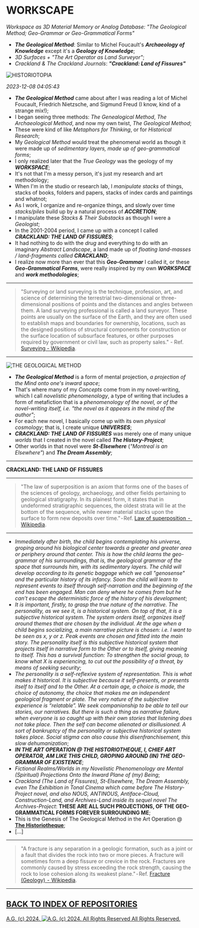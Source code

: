 WORKSCAPE
=========
*Workspace as 3D Material Memory or Analog Database: "The Geological Method; Geo-Grammar or Geo-Grammatical Forms"*
* __*The Geological Method*__: Similar to Michel Foucault's __*Archaeology of Knowledge*__ except it's a __*Geology of Knowledge*__;
* *3D Surfaces + "The Art Operator as Land Surveyor"*;
* *Crackland & The Crackland Journals*: __*"Crackland: Land of Fissures"*__

![HISTORIOTOPIA](https://historiotheque.files.wordpress.com/2016/01/historiotopia_17oct15c6.jpg)

*2023-12-08 04:05:43*

* __*The Geological Method*__ came about after I was reading a lot of Michel Foucault, Friedrich Nietzsche, and Sigmund Freud (I know, kind of a strange mix!);
* I began seeing three methods: *The Genealogical Method*, *The Archaeological Method*, and now my own twist, *The Geological Method*;
* These were kind of like *Metaphors for Thinking*, or for *Historical Research*;
* My *Geological Method* would treat the phenomenal world as though it were made up of *sedimentary layers, made up of geo-grammatical forms*;
* I only realized later that the *True Geology* was the geology of my __*WORKSPACE*__;
* It's not that I'm a messy person, it's just my research and art methodology;
* When I'm in the studio or research lab, I *manipulate stacks* of things, stacks of books, folders and papers, stacks of index cards and paintings and whatnot;
* As I work, I organize and re-organize things, and slowly over time *stacks/piles* build up by a natural process of __*ACCRETION*__;
* I manipulate these *Stacks & Their Substacks* as though I were a *Geologist*;
* In the 2001-2004 period, I came up with a concept I called __*CRACKLAND: THE LAND OF FISSURES*__;
* It had nothing to do with the *drug* and everything to do with an imaginary *Abstract Landscape*, a land made up of *floating land-masses / land-fragments called* *__CRACKLAND__*;
* I realize now more than ever that this __*Geo-Grammar*__ I called it, or these __*Geo-Grammatical Forms*__, were really inspired by my own __*WORKSPACE*__ and __*work methodologies*__;

- - - - - - - - -
> "Surveying or land surveying is the technique, profession, art, and science of determining the terrestrial two-dimensional or three-dimensional positions of points and the distances and angles
> between them. A land surveying professional is called a land surveyor. These points are usually on the surface of the Earth, and they are often used to establish maps and boundaries for
> ownership, locations, such as the designed positions of structural components for construction or the surface location of subsurface features, or other purposes required by government or
> civil law, such as property sales." - Ref. [Surveying - Wikipedia](https://en.wikipedia.org/wiki/Surveying).
- - - - - - - - -

![THE GEOLOGICAL METHOD](https://historiotheque.files.wordpress.com/2023/12/the_geological_method_accessed_08dec23a-03h45a_filter_corrected_signed_600px_high-03h45a.png)

* __*The Geological Method*__ is a form of mental projection, *a projection of the Mind onto one's inward space*;
* That's where many of my *Concepts* come from in my novel-writing, which I call *novelistic phenomenology*, a type of writing that includes a form of metafiction that is a *phenomenology of the novel, or of the novel-writing itself, i.e. "the novel as it appears in the mind of the author"*;
* For each new novel, I basically come up with its own *physical cosmology*; that is, I create unique __*UNIVERSES*__;
* __*CRACKLAND: THE LAND OF FISSURES*__ was merely one of many unique *worlds* that I created in the novel called __*The History-Project*__;
* Other worlds in that novel were __*St-Elsewhere*__ (*"Montreal is an Elsewhere"*) and __*The Dream Assembly*__;
- - - - - - - - -
__CRACKLAND: THE LAND OF FISSURES__

- - - - - - - - -
> "The law of superposition is an axiom that forms one of the bases of the sciences of geology, archaeology, and other fields pertaining to geological stratigraphy. In its plainest form, it
> states that in undeformed stratigraphic sequences, the oldest strata will lie at the bottom of the sequence, while newer material stacks upon the surface to form new deposits over time." - Ref.
> [Law of superposition  -  Wikipedia](https://en.wikipedia.org/wiki/Law_of_superposition).
- - - - - - - - -
* *Immediately after birth, the child begins contemplating his universe, groping around his biological center towards a greater and greater area or periphery around that center.  This is how the child learns the geo-grammar of his surroundings, that is, the geological grammar of the space that surrounds him, with its sedimentary layers.  The child will develop according to its genetic baggage which we call "genosense" and the particular history of its infancy.  Soon the child will learn to represent events to itself through self-narration and the beginning of the end has been engaged.  Man can deny where he comes from but he can’t escape the deterministic force of the history of his development*;
* *It is important, firstly, to grasp the true nature of the narrative.  The personality, as we see it, is a historical system.  On top of that, it is a subjective historical system.  The system orders itself, organizes itself around themes that are chosen by the individual.  At the age when a child begins socializing, a main narrative picture is chosen: i.e. I want to be seen as x, y or z.  Peak events are chosen and fitted into the main story.  The personality itself is this subjective historical system that projects itself in narrative form to the Other or to itself, giving meaning to itself.  This has a survival function: To strengthen the social group, to know what X is experiencing, to cut out the possibility of a threat, by means of seeking security*;
* *The personality is a self-reflexive system of representation.  This is what makes it historical.  It is subjective because it self-presents, or presents itself to itself and to the Other.  At a certain age, a choice is made, the choice of autonomy, the choice that makes me an independent geological fragment or plate.  The very nature of the subjective experience is “relatable”.  We seek companionship to be able to tell our stories, our narratives.  But there is such a thing as narrative failure, when everyone is so caught up with their own stories that listening does not take place.  Then the self can become alienated or disillusioned.  A sort of bankruptcy of the personality or subjective historical system takes place.  Social stigma can also cause this disenfranchisement, this slow dehumanization*;
* __*IN THE ART OPERATION @ THE HISTORIOTHEQUE, I, CHIEF ART OPERATOR, AM LIKE THIS CHILD, GROPING AROUND (IN) THE GEO-GRAMMAR OF EXISTENCE*__;
* *Fictional Realms/Worlds in my Novelistic Phenomenology are Mental (Spiritual) Projections Onto the Inward Plane of (my) Being*;
* *Crackland (The Land of Fissures), St-Elsewhere, The Dream Assembly, even The Exhibition in Tonal Cinema which came before The History-Project novel, and also NOUS, ANTINOUS, Antiface-Cloud, Construction-Land, and Archives-Land inside its sequel novel The Archives-Project*: __THESE ARE ALL SUCH PROJECTIONS, OF THE GEO-GRAMMATICAL FORMS FOREVER SURROUNDING ME__;
* This is the Genesis of The Geological Method in the Art Operation @ [__The Historiotheque__](https://historiotheque.ca/);
* [...]

- - - - - - - - -
> "A fracture is any separation in a geologic formation, such as a joint or a fault that divides the rock into two or more pieces. A fracture will sometimes form a deep fissure or crevice in
> the rock. Fractures are commonly caused by stress exceeding the rock strength, causing the rock to lose cohesion along its weakest plane." - Ref. [Fracture (Geology)  -  Wikipedia](https://en.wikipedia.org/wiki/Fracture_(geology)).
- - - - - - - - -

## [BACK TO INDEX OF REPOSITORIES](https://github.com/antiface/Index)

[A.G. (c) 2024. ![A.G. (c) 2024. All Rights Reserved](https://historiotheque.files.wordpress.com/2016/11/ag_signature_official_2015_50px_cropped.jpg) All Rights Reserved.](http://alexgagnon.com)
